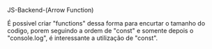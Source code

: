 JS-Backend-(Arrow Function)

É possivel criar "functions" dessa forma para encurtar 
o tamanho do codigo, porem seguindo a ordem de "const"
e somente depois o "console.log", é interessante a utilização 
de "const".